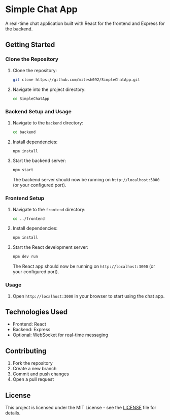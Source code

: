 # Simple Chat App

A real-time chat application built with React for the frontend and Express for the backend.

## Getting Started

### Clone the Repository

1. Clone the repository:

    ```bash
    git clone https://github.com/mitesh092/SimpleChatApp.git
    ```

2. Navigate into the project directory:

    ```bash
    cd SimpleChatApp
    ```

### Backend Setup and Usage

1. Navigate to the `backend` directory:

    ```bash
    cd backend
    ```

2. Install dependencies:

    ```bash
    npm install
    ```

3. Start the backend server:

    ```bash
    npm start
    ```

   The backend server should now be running on `http://localhost:5000` (or your configured port).

### Frontend Setup

1. Navigate to the `frontend` directory:

    ```bash
    cd ../frontend
    ```

2. Install dependencies:

    ```bash
    npm install
    ```

3. Start the React development server:

    ```bash
    npm dev run
    ```

   The React app should now be running on `http://localhost:3000` (or your configured port).

### Usage

1. Open `http://localhost:3000` in your browser to start using the chat app.

## Technologies Used

- Frontend: React
- Backend: Express
- Optional: WebSocket for real-time messaging

## Contributing

1. Fork the repository
2. Create a new branch
3. Commit and push changes
4. Open a pull request

## License

This project is licensed under the MIT License - see the [LICENSE](License) file for details.
